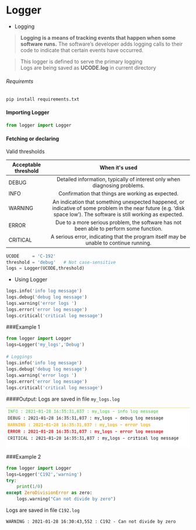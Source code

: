 # Logger

* Logging

> <b>  Logging is a means of tracking events that happen when some software runs.</b>
 >The software’s developer adds logging calls to their code to indicate that certain events have occurred.

> This logger is defined to serve the primary logging<br> 
> Logs are being saved as **UCODE.log** in current directory

###### Requiremts
```commandline
pip install requirements.txt
```

#### Importing Logger
```python
from logger import Logger
```
#### Fetching or declaring 

Valid thresholds

| Acceptable threshold        | When it's used |
| ------------- |:-------------:| 
| DEBUG         |  Detailed information, typically of interest only when diagnosing problems.|
| INFO          |  Confirmation that things are working as expected.|      
| WARNING       |  An indication that something unexpected happened, or indicative of some problem in the near future (e.g. ‘disk space low’). The software is still working as expected. |
| ERROR         |  Due to a more serious problem, the software has not been able to perform some function.|      
| CRITICAL      |  A serious error, indicating that the program itself may be unable to continue running. |

```python
UCODE     = 'C-192'
threshold = 'debug'   # Not case-sensitive 
logs = Logger(UCODE,threshold)
```
* Using Logger
```python
logs.info('info log message')
logs.debug('debug log message')
logs.warning('error logs ')
logs.error('error log message')
logs.critical('critical log message')
```

###Example 1
```python
from logger import Logger
logs=Logger('my_logs','Debug')

# Loggings 
logs.info('info log message')
logs.debug('debug log message')
logs.warning('error logs ')
logs.error('error log message')
logs.critical('critical log message')

```
####Output:
Logs are saved in file `my_logs.log`

![Output](output1.jpg)

###Example 2
```python
from logger import Logger
logs=Logger('C192','warning')
try:
    print(1/0)
except ZeroDivisionError as zero:
    logs.warning("Can not divide by zero")
```
Logs are saved in file `C192.log`
```console
WARNING : 2021-01-28 16:30:43,552 : C192 - Can not divide by zero
```

